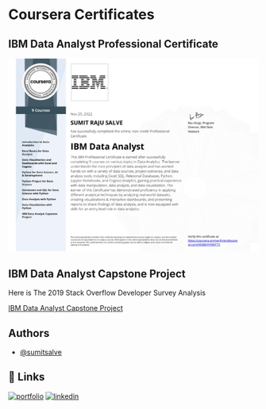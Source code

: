 
# Coursera Certificates




## IBM Data Analyst Professional Certificate
![IBM Data Analyst Professional Certificate](https://github.com/sumitsalve98/My-Certifications/blob/0bf24c82cf07f8afa5c7e3195a2bbaea62b445ba/IBM%20Data%20Analyst%20Professional%20Certificate/IBM%20Data%20Analyst.jpg)


## IBM Data Analyst Capstone Project

Here is The 2019 Stack Overflow Developer Survey Analysis

[IBM Data Analyst Capstone Project](https://github.com/sumitsalve98/IBM-Data-Analyst-Capstone-Project)


## Authors

- [@sumitsalve](https://github.com/sumitsalve98)


## 🔗 Links
[![portfolio](https://img.shields.io/badge/my_portfolio-000?style=for-the-badge&logo=ko-fi&logoColor=white)](https://sumitsalve98.github.io/MyPortfolio/)
[![linkedin](https://img.shields.io/badge/linkedin-0A66C2?style=for-the-badge&logo=linkedin&logoColor=white)](https://www.linkedin.com/in/sumit-salve-72b818217/)

